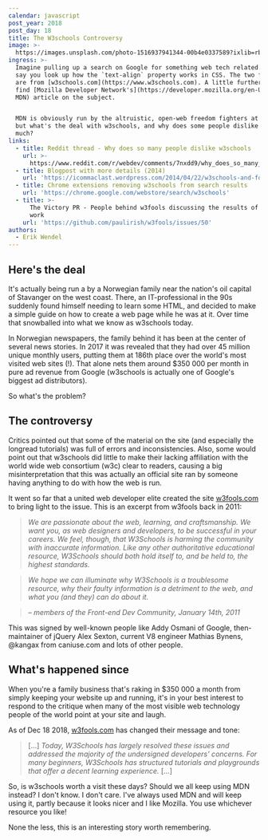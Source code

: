 ```yaml
---
calendar: javascript
post_year: 2018
post_day: 18
title: The W3schools Controversy
image: >-
  https://images.unsplash.com/photo-1516937941344-00b4e0337589?ixlib=rb-1.2.1&ixid=eyJhcHBfaWQiOjEyMDd9&auto=format&fit=crop&w=1650&q=80
ingress: >-
  Imagine pulling up a search on Google for something web tech related. Let's
  say you look up how the `text-align` property works in CSS. The two first hits
  are from [w3schools.com](https://www.w3schools.com). A little further down we
  find [Mozilla Developer Network's](https://developer.mozilla.org/en-US/) (or
  MDN) article on the subject. 


  MDN is obviously run by the altruistic, open-web freedom fighters at Mozilla,
  but what's the deal with w3schools, and why does some people dislike it so
  much?
links:
  - title: Reddit thread - Why does so many people dislike w3schools
    url: >-
      https://www.reddit.com/r/webdev/comments/7nxdd9/why_does_so_many_people_dislike_w3schools/
  - title: Blogpost with more details (2014)
    url: 'https://icommaclast.wordpress.com/2014/04/22/w3schools-and-fools/'
  - title: Chrome extensions removing w3schools from search results
    url: 'https://chrome.google.com/webstore/search/w3schools'
  - title: >-
      The Victory PR - People behind w3fools discussing the results of their
      work
    url: 'https://github.com/paulirish/w3fools/issues/50'
authors:
  - Erik Wendel
---
```

## Here's the deal

It's actually being run a by a Norwegian family near the nation's oil capital of Stavanger on the west coast.
There, an IT-professional in the 90s suddenly found himself needing to learn some HTML, and decided to make a simple guide on how to create a web page while he was at it.
Over time that snowballed into what we know as w3schools today.

In Norwegian newspapers, the family behind it has been at the center of several news stories. In 2017 it was revealed that they had over 45 million unique monthly users, putting them at 186th place over the world's most visited web sites (!). That alone nets them around $350 000 per month in pure ad revenue from Google (w3schools is actually one of Google's biggest ad distributors).

So what's the problem?

## The controversy

Critics pointed out that some of the material on the site (and especially the longread tutorials) was full of errors and inconsistencies. Also, some would point out that w3schools did little to make their lacking affiliation with the world wide web consortium (w3c) clear to readers, causing a big misinterpretation that this was actually an official site ran by someone having anything to do with how the web is run. 

It went so far that a united web developer elite created the site [w3fools.com](https://www.w3fools.com) to bring light to the issue. This is an excerpt from w3fools back in 2011:

> *We are passionate about the web, learning, and craftsmanship. We want you, as web designers and developers, to be successful in your careers. We feel, though, that W3Schools is harming the community with inaccurate information. Like any other authoritative educational resource, W3Schools should both hold itself to, and be held to, the highest standards.*

> *We hope we can illuminate why W3Schools is a troublesome resource, why their faulty information is a detriment to the web, and what you (and they) can do about it.*

> *– members of the Front-end Dev Community, January 14th, 2011*

This was signed by well-known people like Addy Osmani of Google, then-maintainer of jQuery Alex Sexton, current V8 engineer Mathias Bynens, @kangax from caniuse.com and lots of other people.

## What's happened since

When you're a family business that's raking in $350 000 a month from simply keeping your website up and running, it's in your best interest to respond to the critique when many of the most visible web technology people of the world point at your site and laugh.

As of Dec 18 2018, [w3fools.com](https://w3fools.com) has changed their message and tone:

> […] *Today, W3Schools has largely resolved these issues and addressed the majority of the undersigned developers' concerns. For many beginners, W3Schools has structured tutorials and playgrounds that offer a decent learning experience.* […]

So, is w3schools worth a visit these days? Should we all keep using MDN instead? I don't know. I don't care. I've always used MDN and will keep using it, partly because it looks nicer and I like Mozilla. You use whichever resource you like!

None the less, this is an interesting story worth remembering.
